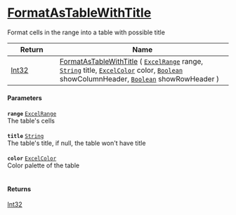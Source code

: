 # [FormatAsTableWithTitle](./ExcelHelper--FormatAsTableWithTitle.md)

Format cells in the range into a table with possible title

| Return<div><a href="#"><img width=225></a></div> | Name<div><a href="#"><img width=525></a></div> | 
| --- | --- | 
| [Int32](https://docs.microsoft.com/en-us/dotnet/api/System.Int32) | [FormatAsTableWithTitle](./ExcelHelper--FormatAsTableWithTitle.md) ( [`ExcelRange`](./ExcelHelper--FormatAsTableWithTitle.md) range, [`String`](https://docs.microsoft.com/en-us/dotnet/api/System.String) title, [`ExcelColor`](./../Excel/ExcelColor.md) color, [`Boolean`](https://docs.microsoft.com/en-us/dotnet/api/System.Boolean) showColumnHeader, [`Boolean`](https://docs.microsoft.com/en-us/dotnet/api/System.Boolean) showRowHeader ) | 


#### Parameters
**`range`**  [`ExcelRange`](./ExcelHelper--FormatAsTableWithTitle.md)<br>The table's cells<br><br>**`title`**  [`String`](https://docs.microsoft.com/en-us/dotnet/api/System.String)<br>The table's title, if null, the table won't have title<br><br>**`color`**  [`ExcelColor`](./../Excel/ExcelColor.md)<br>Color palette of the table<br><br>
#### Returns
[Int32](https://docs.microsoft.com/en-us/dotnet/api/System.Int32)<br>

